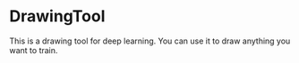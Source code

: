 # DrawingTool
This is a drawing tool for deep learning. You can use it to draw anything you want to train.
